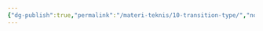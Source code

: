 ```yaml
---
{"dg-publish":true,"permalink":"/materi-teknis/10-transition-type/","noteIcon":"","created":"2025-10-21T17:06:35.300+07:00","updated":"2025-10-15T16:03:22.000+07:00"}
---
```


